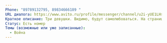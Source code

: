 ```yaml
---
Phone: "89789132795, 89834666189 "
URL диалога: https://www.avito.ru/profile/messenger/channel/u2i-yUE1LHsGukKAWBmepfDszQ
Краткое описание: Три девушки. Видимо, будут самолюбоваться. На странице весенние объявления с адресом в Севастополе. Возможно, переехали. Следовательно, спросить про войну.
Статус: Есть номер
Темы (возможные или уже записанные):
  - Война
---
```

